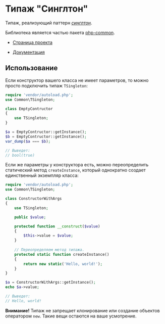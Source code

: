 # Типаж "Синглтон"

Типаж, реализующий паттерн *[синглтон](https://ru.wikipedia.org/wiki/%D0%9E%D0%B4%D0%B8%D0%BD%D0%BE%D1%87%D0%BA%D0%B0_(%D1%88%D0%B0%D0%B1%D0%BB%D0%BE%D0%BD_%D0%BF%D1%80%D0%BE%D0%B5%D0%BA%D1%82%D0%B8%D1%80%D0%BE%D0%B2%D0%B0%D0%BD%D0%B8%D1%8F))*.

Библиотека является частью пакета [php-common](#).

* [Страница проекта](https://github.com/gleb-mihalkov/php-common-singleton)

* [Документация](https://gleb-mihalkov.github.io/php-common-singleton)

## Использование

Если конструктор вашего класса не имеет параметров, то можно просто подключить типаж `TSingleton`:

```php
require 'vendor/autoload.php';
use Common\TSingleton;

class EmptyContructor
{
    use TSingleton;
}

$a = EmptyContructor::getInstance();
$b = EmptyContructor::getInstance();
var_dump($a === $b);

// Выведет:
// bool(true)
```

Если же параметры у конструктора есть, можно переопределить статический метод `createInstance`, который однократно создает единственный экземпляр класса:

```php
require 'vendor/autoload.php';
use Common\TSingleton;

class ConstructorWithArgs
{
    use TSingleton;

    public $value;

    protected function __construct($value)
    {
        $this->value = $value;
    }
    
    // Переопределяем метод типажа.
    protected static function createInstance()
    {
        return new static('Hello, world!');
    }
}

$a = ConstructorWithArgs::getInstance();
echo $a->value;

// Выведет:
// Hello, world!
```

**Внимание!** Типаж не запрещает клонирование или создание объектов оператором `new`. Такие вещи остаются на ваше усмотрение.